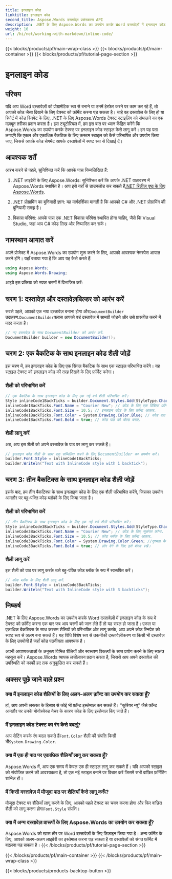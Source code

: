 ```yaml
---
title: इनलाइन कोड
linktitle: इनलाइन कोड
second_title: Aspose.Words दस्तावेज़ प्रसंस्करण API
description: .NET के लिए Aspose.Words का उपयोग करके Word दस्तावेज़ों में इनलाइन कोड शैलियों को लागू करना सीखें। यह ट्यूटोरियल कोड फ़ॉर्मेटिंग के लिए एकल और एकाधिक बैकटिक्स को कवर करता है।
weight: 10
url: /hi/net/working-with-markdown/inline-code/
---
```


{{< blocks/products/pf/main-wrap-class >}}
{{< blocks/products/pf/main-container >}}
{{< blocks/products/pf/tutorial-page-section >}}

# इनलाइन कोड

## परिचय

यदि आप Word दस्तावेज़ों को प्रोग्रामेटिक रूप से बनाने या उनमें हेरफेर करने पर काम कर रहे हैं, तो आपको कोड जैसा दिखने के लिए टेक्स्ट को फ़ॉर्मेट करना पड़ सकता है। चाहे वह दस्तावेज़ के लिए हो या रिपोर्ट में कोड स्निपेट के लिए, .NET के लिए Aspose.Words टेक्स्ट स्टाइलिंग को संभालने का एक मज़बूत तरीका प्रदान करता है। इस ट्यूटोरियल में, हम इस बात पर ध्यान केंद्रित करेंगे कि Aspose.Words का उपयोग करके टेक्स्ट पर इनलाइन कोड स्टाइल कैसे लागू करें। हम यह पता लगाएंगे कि एकल और एकाधिक बैकटिक के लिए कस्टम स्टाइल को कैसे परिभाषित और उपयोग किया जाए, जिससे आपके कोड सेगमेंट आपके दस्तावेज़ों में स्पष्ट रूप से दिखाई दें।

## आवश्यक शर्तें

आरंभ करने से पहले, सुनिश्चित करें कि आपके पास निम्नलिखित हैं:

1.  .NET लाइब्रेरी के लिए Aspose.Words: सुनिश्चित करें कि आपके .NET वातावरण में Aspose.Words स्थापित है। आप इसे यहाँ से डाउनलोड कर सकते हैं[.NET रिलीज़ पृष्ठ के लिए Aspose.Words](https://releases.aspose.com/words/net/).

2. .NET प्रोग्रामिंग का बुनियादी ज्ञान: यह मार्गदर्शिका मानती है कि आपको C# और .NET प्रोग्रामिंग की बुनियादी समझ है।

3. विकास परिवेश: आपके पास एक .NET विकास परिवेश स्थापित होना चाहिए, जैसे कि Visual Studio, जहां आप C# कोड लिख और निष्पादित कर सकें।

## नामस्थान आयात करें

अपने प्रोजेक्ट में Aspose.Words का उपयोग शुरू करने के लिए, आपको आवश्यक नेमस्पेस आयात करने होंगे। यहाँ बताया गया है कि आप यह कैसे करते हैं:

```csharp
using Aspose.Words;
using Aspose.Words.Drawing;
```

आइये इस प्रक्रिया को स्पष्ट चरणों में विभाजित करें:

## चरण 1: दस्तावेज़ और दस्तावेज़बिल्डर को आरंभ करें

 सबसे पहले, आपको एक नया दस्तावेज़ बनाना होगा और`DocumentBuilder` उदाहरण.`DocumentBuilder`क्लास आपको वर्ड दस्तावेज़ में सामग्री जोड़ने और उसे प्रारूपित करने में मदद करता है।

```csharp
// नए दस्तावेज़ के साथ DocumentBuilder को आरंभ करें.
DocumentBuilder builder = new DocumentBuilder();
```

## चरण 2: एक बैकटिक के साथ इनलाइन कोड शैली जोड़ें

इस चरण में, हम इनलाइन कोड के लिए एक सिंगल बैकटिक के साथ एक स्टाइल परिभाषित करेंगे। यह स्टाइल टेक्स्ट को इनलाइन कोड की तरह दिखने के लिए फ़ॉर्मेट करेगा।

### शैली को परिभाषित करें

```csharp
// एक बैकटिक के साथ इनलाइन कोड के लिए एक नई वर्ण शैली परिभाषित करें।
Style inlineCode1BackTicks = builder.Document.Styles.Add(StyleType.Character, "InlineCode");
inlineCode1BackTicks.Font.Name = "Courier New"; // कोड के लिए एक विशिष्ट फ़ॉन्ट.
inlineCode1BackTicks.Font.Size = 10.5; // इनलाइन कोड के लिए फ़ॉन्ट आकार.
inlineCode1BackTicks.Font.Color = System.Drawing.Color.Blue; // कोड पाठ का रंग.
inlineCode1BackTicks.Font.Bold = true; // कोड पाठ को बोल्ड बनाएं.
```

### शैली लागू करें

अब, आप इस शैली को अपने दस्तावेज़ के पाठ पर लागू कर सकते हैं।

```csharp
// इनलाइन कोड शैली के साथ पाठ सम्मिलित करने के लिए DocumentBuilder का उपयोग करें।
builder.Font.Style = inlineCode1BackTicks;
builder.Writeln("Text with InlineCode style with 1 backtick");
```

## चरण 3: तीन बैकटिक्स के साथ इनलाइन कोड शैली जोड़ें

इसके बाद, हम तीन बैकटिक्स के साथ इनलाइन कोड के लिए एक शैली परिभाषित करेंगे, जिसका उपयोग आमतौर पर बहु-पंक्ति कोड ब्लॉकों के लिए किया जाता है।

### शैली को परिभाषित करें

```csharp
// तीन बैकटिक्स के साथ इनलाइन कोड के लिए एक नई वर्ण शैली परिभाषित करें।
Style inlineCode3BackTicks = builder.Document.Styles.Add(StyleType.Character, "InlineCode.3");
inlineCode3BackTicks.Font.Name = "Courier New"; // कोड के लिए सुसंगत फ़ॉन्ट.
inlineCode3BackTicks.Font.Size = 10.5; // कोड ब्लॉक के लिए फ़ॉन्ट आकार.
inlineCode3BackTicks.Font.Color = System.Drawing.Color.Green; //दृश्यता के लिए अलग रंग.
inlineCode3BackTicks.Font.Bold = true; // ज़ोर देने के लिए इसे बोल्ड रखें।
```

### शैली लागू करें

इस शैली को पाठ पर लागू करके उसे बहु-पंक्ति कोड ब्लॉक के रूप में स्वरूपित करें।

```csharp
// कोड ब्लॉक के लिए शैली लागू करें.
builder.Font.Style = inlineCode3BackTicks;
builder.Writeln("Text with InlineCode style with 3 backticks");
```

## निष्कर्ष

.NET के लिए Aspose.Words का उपयोग करके Word दस्तावेज़ों में इनलाइन कोड के रूप में टेक्स्ट को फ़ॉर्मेट करना एक बार जब आप चरणों को जान लेते हैं तो यह सरल हो जाता है। एकल या एकाधिक बैकटिक्स के साथ कस्टम शैलियों को परिभाषित और लागू करके, आप अपने कोड स्निपेट को स्पष्ट रूप से अलग बना सकते हैं। यह विधि विशेष रूप से तकनीकी दस्तावेज़ीकरण या किसी भी दस्तावेज़ के लिए उपयोगी है जहाँ कोड पठनीयता आवश्यक है।

अपनी आवश्यकताओं के अनुरूप विभिन्न शैलियों और स्वरूपण विकल्पों के साथ प्रयोग करने के लिए स्वतंत्र महसूस करें। Aspose.Words व्यापक लचीलापन प्रदान करता है, जिससे आप अपने दस्तावेज़ की उपस्थिति को काफी हद तक अनुकूलित कर सकते हैं।

## अक्सर पूछे जाने वाले प्रश्न

### क्या मैं इनलाइन कोड शैलियों के लिए अलग-अलग फ़ॉन्ट का उपयोग कर सकता हूँ?
हां, आप अपनी ज़रूरत के हिसाब से कोई भी फ़ॉन्ट इस्तेमाल कर सकते हैं। "कूरियर न्यू" जैसे फ़ॉन्ट आमतौर पर उनके मोनोस्पेस्ड नेचर के कारण कोड के लिए इस्तेमाल किए जाते हैं।

### मैं इनलाइन कोड टेक्स्ट का रंग कैसे बदलूं?
 आप सेटिंग करके रंग बदल सकते हैं`Font.Color` शैली की संपत्ति किसी भी`System.Drawing.Color`.

### क्या मैं एक ही पाठ पर एकाधिक शैलियाँ लागू कर सकता हूँ?
Aspose.Words में, आप एक समय में केवल एक ही स्टाइल लागू कर सकते हैं। यदि आपको स्टाइल को संयोजित करने की आवश्यकता है, तो एक नई स्टाइल बनाने पर विचार करें जिसमें सभी वांछित फ़ॉर्मेटिंग शामिल हों।

### मैं किसी दस्तावेज़ में मौजूदा पाठ पर शैलियाँ कैसे लागू करूँ?
 मौजूदा टेक्स्ट पर शैलियाँ लागू करने के लिए, आपको पहले टेक्स्ट का चयन करना होगा और फिर वांछित शैली को लागू करना होगा`Font.Style` संपत्ति।

### क्या मैं अन्य दस्तावेज़ प्रारूपों के लिए Aspose.Words का उपयोग कर सकता हूँ?
Aspose.Words को खास तौर पर Word दस्तावेज़ों के लिए डिज़ाइन किया गया है। अन्य फ़ॉर्मेट के लिए, आपको अलग-अलग लाइब्रेरी का इस्तेमाल करना पड़ सकता है या दस्तावेज़ों को संगत फ़ॉर्मेट में बदलना पड़ सकता है।
{{< /blocks/products/pf/tutorial-page-section >}}

{{< /blocks/products/pf/main-container >}}
{{< /blocks/products/pf/main-wrap-class >}}

{{< blocks/products/products-backtop-button >}}
